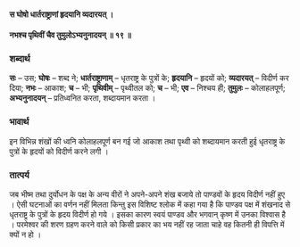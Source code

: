 #### स घोषो धार्तराष्ट्राणां हृदयानि व्यदारयत् ।
#### नभश्च पृथिवीं चैव तुमुलोऽभ्यनुनादयन् ॥ १९ ॥

### शब्दार्थ

**सः** – उस; **घोषः** – शब्द ने; **धार्तराष्ट्राणाम्** – धृतराष्ट्र के पुत्रों के;  **हृदयानि** – हृदयों को; **व्यदारयत्** – विदीर्ण कर दिया; **नभः** – आकाश; **च** – भी; **पृथिवीम्** – पृथ्वीतल को; **च** – भी; **एव** – निश्चय ही; **तुमुलः** – कोलाहलपूर्ण; **अभ्यनुनादयन्** – प्रतिध्वनित करता, शब्दायमान करता ।

### भावार्थ

इन विभिन्न शंखों की ध्वनि कोलाहलपूर्ण बन गई जो आकाश तथा पृथ्वी को शब्दायमान करती हुई धृतराष्ट्र के पुत्रों के हृदयों को विदीर्ण करने लगी ।

### तात्पर्य

जब भीष्म तथा दुर्योधन के पक्ष के अन्य वीरों ने अपने-अपने शंख बजाये तो पाण्डवों के हृदय विदीर्ण नहीं हुए । ऐसी घटनाओं का वर्णन नहीं मिलता किन्तु इस विशिष्ट श्लोक में कहा गया है कि पाण्डव पक्ष में शंखनाद से धृतराष्ट्र के पुत्रों के हृदय विदीर्ण हो गये । इसका कारण स्वयं पाण्डव और भगवान् कृष्ण में उनका विश्वास है । परमेश्वर की शरण ग्रहण करने वाले को किसी प्रकार का भय नहीं रह जाता चाहे वह कितनी ही विपत्ति में क्यों न हो ।